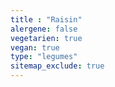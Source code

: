 ```yaml
---
title : "Raisin"
alergene: false
vegetarien: true
vegan: true
type: "legumes"
sitemap_exclude: true
--- 
```


